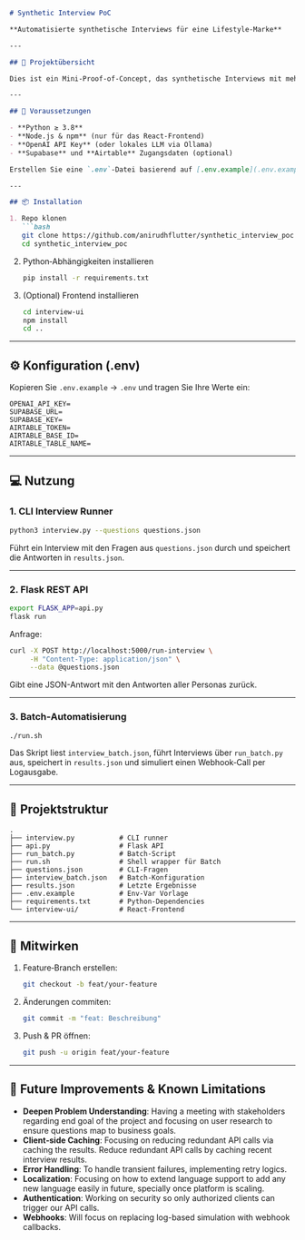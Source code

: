 ````markdown
# Synthetic Interview PoC

**Automatisierte synthetische Interviews für eine Lifestyle‑Marke**

---

## 🚀 Projektübersicht

Dies ist ein Mini‑Proof‑of‑Concept, das synthetische Interviews mit mehreren KI‑Personas durchführt, die Ergebnisse speichert und sowohl über eine CLI als auch eine REST‑API bereitstellt. Zusätzlich gibt es ein cron‑geeignetes Batch‑Skript zur Automatisierung.

---

## 🔧 Voraussetzungen

- **Python ≥ 3.8**  
- **Node.js & npm** (nur für das React‑Frontend)  
- **OpenAI API Key** (oder lokales LLM via Ollama)  
- **Supabase** und **Airtable** Zugangsdaten (optional)  

Erstellen Sie eine `.env`-Datei basierend auf [.env.example](.env.example).

---

## 📦 Installation

1. Repo klonen  
   ```bash
   git clone https://github.com/anirudhflutter/synthetic_interview_poc.git
   cd synthetic_interview_poc
````

2. Python‑Abhängigkeiten installieren

   ```bash
   pip install -r requirements.txt
   ```

3. (Optional) Frontend installieren

   ```bash
   cd interview-ui
   npm install
   cd ..
   ```

---

## ⚙️ Konfiguration (.env)

Kopieren Sie `.env.example` → `.env` und tragen Sie Ihre Werte ein:

```dotenv
OPENAI_API_KEY=
SUPABASE_URL=
SUPABASE_KEY=
AIRTABLE_TOKEN=
AIRTABLE_BASE_ID=
AIRTABLE_TABLE_NAME=
```

---

## 💻 Nutzung

### 1. CLI Interview Runner

```bash
python3 interview.py --questions questions.json
```

Führt ein Interview mit den Fragen aus `questions.json` durch und speichert die Antworten in `results.json`.

---

### 2. Flask REST API

```bash
export FLASK_APP=api.py
flask run
```

Anfrage:

```bash
curl -X POST http://localhost:5000/run-interview \
     -H "Content-Type: application/json" \
     --data @questions.json
```

Gibt eine JSON-Antwort mit den Antworten aller Personas zurück.

---

### 3. Batch‑Automatisierung

```bash
./run.sh
```

Das Skript liest `interview_batch.json`, führt Interviews über `run_batch.py` aus, speichert in `results.json` und simuliert einen Webhook‑Call per Logausgabe.

---

## 📂 Projektstruktur

```
.
├── interview.py           # CLI runner
├── api.py                 # Flask API
├── run_batch.py           # Batch‑Script
├── run.sh                 # Shell wrapper für Batch
├── questions.json         # CLI‑Fragen
├── interview_batch.json   # Batch‑Konfiguration
├── results.json           # Letzte Ergebnisse
├── .env.example           # Env‑Var Vorlage
├── requirements.txt       # Python‑Dependencies
└── interview-ui/          # React‑Frontend
```

---

## 🤝 Mitwirken

1. Feature‑Branch erstellen:

   ```bash
   git checkout -b feat/your-feature
   ```
2. Änderungen commiten:

   ```bash
   git commit -m "feat: Beschreibung"
   ```
3. Push & PR öffnen:

   ```bash
   git push -u origin feat/your-feature
   ```

---

## 🔮 Future Improvements & Known Limitations

* **Deepen Problem Understanding**: Having a meeting with stakeholders regarding end goal of the project and focusing on user research to ensure questions map to business goals.
* **Client‑side Caching**: Focusing on reducing redundant API calls via caching the results. Reduce redundant API calls by caching recent interview results.
* **Error Handling**: To handle transient failures, implementing retry logics.
* **Localization**: Focusing on how to extend language support to add any new language easily in future, specially once platform is scaling.
* **Authentication**: Working on security so only authorized clients can trigger our API calls. 
* **Webhooks**: Will focus on replacing log-based simulation with webhook callbacks.

